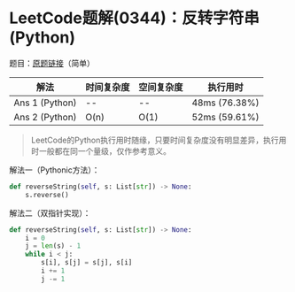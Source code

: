 # LeetCode题解(0344)：反转字符串(Python)

题目：[原题链接](https://leetcode-cn.com/problems/reverse-string/)（简单）

| 解法           | 时间复杂度 | 空间复杂度 | 执行用时      |
| -------------- | ---------- | ---------- | ------------- |
| Ans 1 (Python) | --         | --         | 48ms (76.38%) |
| Ans 2 (Python) | O(n)       | O(1)       | 52ms (59.61%) |

>  LeetCode的Python执行用时随缘，只要时间复杂度没有明显差异，执行用时一般都在同一个量级，仅作参考意义。

解法一（Pythonic方法）：

```python
def reverseString(self, s: List[str]) -> None:
    s.reverse()
```

解法二（双指针实现）：

```python
def reverseString(self, s: List[str]) -> None:
    i = 0
    j = len(s) - 1
    while i < j:
        s[i], s[j] = s[j], s[i]
        i += 1
        j -= 1
```